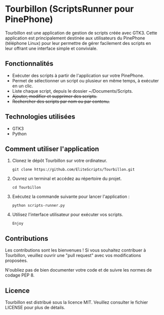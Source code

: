 <h1>Tourbillon (ScriptsRunner pour PinePhone)</h1>

<p>Tourbillon est une application de gestion de scripts créée avec GTK3. Cette application est principalement destinée aux utilisateurs du PinePhone (téléphone Linux) pour leur permettre de gérer facilement des scripts en leur offrant une interface simple et conviviale.</p>

<h2>Fonctionnalités</h2>

<ul>
  <li>Exécuter des scripts à partir de l'application sur votre PinePhone.</li>
  <li>Permet de sélectionner un script ou plusieur en même temps, à exécuter en un clic.</li>
  <li>Liste chaque script, depuis le dossier ~/Documents/Scripts.</li>
  <li><del>Ajouter, modifier et supprimer des scripts.</del></li>
  <li><del>Rechercher des scripts par nom ou par contenu.</del></li>
</ul>

<h2>Technologies utilisées</h2>

<ul>
  <li>GTK3</li>
  <li>Python</li>
</ul>

<h2>Comment utiliser l'application</h2>

<ol>
  <li>Clonez le dépôt Tourbillon sur votre ordinateur. <p><code>git clone https://github.com/EliteScripts/Tourbillon.git</code></p></li>
  <li>Ouvrez un terminal et accédez au répertoire du projet. <p><code>cd Tourbillon</code></p></li>
  <li>Exécutez la commande suivante pour lancer l'application : <p><code>python scripts-runner.py</code></p></li>
  <li>Utilisez l'interface utilisateur pour exécuter vos scripts. <p><code>Enjoy</code></p></li>
</ol>

<h2>Contributions</h2>

<p>Les contributions sont les bienvenues ! Si vous souhaitez contribuer à Tourbillon, veuillez ouvrir une "pull request" avec vos modifications proposées.</p>

<p>N'oubliez pas de bien documenter votre code et de suivre les normes de codage PEP 8.</p>

<h2>Licence</h2>

<p>Tourbillon est distribué sous la licence MIT. Veuillez consulter le fichier LICENSE pour plus de détails.</p>
